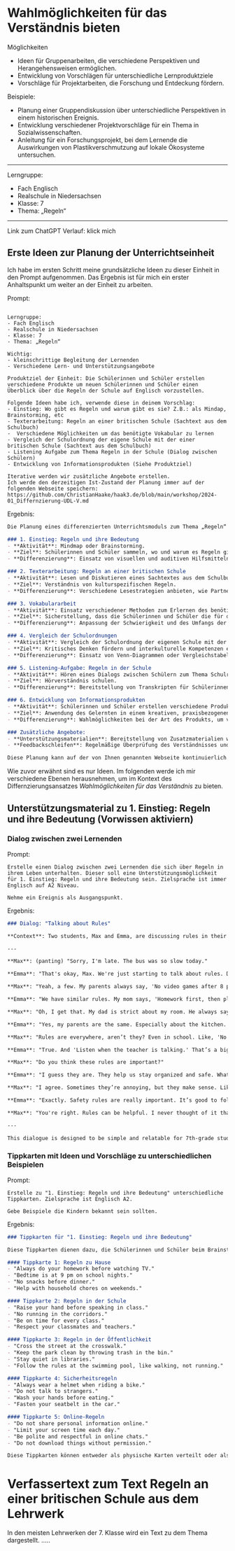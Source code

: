 # Wahlmöglichkeiten für das Verständnis bieten

Möglichkeiten
- Ideen für Gruppenarbeiten, die verschiedene Perspektiven und Herangehensweisen ermöglichen.
- Entwicklung von Vorschlägen für unterschiedliche Lernproduktziele
- Vorschläge für Projektarbeiten, die Forschung und Entdeckung fördern.

Beispiele:
- Planung einer Gruppendiskussion über unterschiedliche Perspektiven in einem historischen Ereignis.
- Entwicklung verschiedener Projektvorschläge für ein Thema in Sozialwissenschaften.
- Anleitung für ein Forschungsprojekt, bei dem Lernende die Auswirkungen von Plastikverschmutzung auf lokale Ökosysteme untersuchen.

----

Lerngruppe:
- Fach Englisch
- Realschule in Niedersachsen
- Klasse: 7
- Thema: „Regeln“

-----

Link zum ChatGPT Verlauf: klick mich


## Erste Ideen zur Planung der Unterrichtseinheit

Ich habe im ersten Schritt meine grundsätzliche Ideen zu dieser Einheit in den Prompt aufgenommen. Das Ergebnis ist für mich ein erster Anhaltspunkt um weiter an der Einheit zu arbeiten. 

Prompt: 
```Du bist Lehrer an einer Schule 

Lerngruppe:
- Fach Englisch
- Realschule in Niedersachsen
- Klasse: 7
- Thema: „Regeln“

Wichtig:
- kleinschrittige Begleitung der Lernenden
- Verschiedene Lern- und Unterstützungsangebote 

Produktziel der Einheit: Die Schülerinnen und Schüler erstellen verschiedene Produkte um neuen Schülerinnen und Schüler einen Überblick über die Regeln der Schule auf Englisch vorzustellen.

Folgende Ideen habe ich, verwende diese in deinem Vorschlag:
- Einstieg: Wo gibt es Regeln und warum gibt es sie? Z.B.: als Mindap, Brainstorming, etc 
- Texterarbeitung: Regeln an einer britischen Schule (Sachtext aus dem Schulbuch)
-  Verschiedene Möglichkeiten um das benötigte Vokabular zu lernen
- Vergleich der Schulordnung der eigene Schule mit der einer britischen Schule (Sachtext aus dem Schulbuch)
- Listening Aufgabe zum Thema Regeln in der Schule (Dialog zwischen Schülern)
- Entwicklung von Informationsprodukten (Siehe Produktziel)

Iterative werden wir zusätzliche Angebote erstellen.  
Ich werde den derzeitigen Ist-Zustand der Planung immer auf der folgenden Webseite speichern: https://github.com/ChristianHaake/haak3.de/blob/main/workshop/2024-01_Differnzierung-UDL-V.md
```
Ergebnis:

```markdown
Die Planung eines differenzierten Unterrichtsmoduls zum Thema „Regeln“ für eine 7. Klasse an einer Realschule in Niedersachsen im Fach Englisch kann folgendermaßen aussehen:

### 1. Einstieg: Regeln und ihre Bedeutung
- **Aktivität**: Mindmap oder Brainstorming. 
- **Ziel**: Schülerinnen und Schüler sammeln, wo und warum es Regeln gibt (z.B. zu Hause, in der Schule, im Straßenverkehr). 
- **Differenzierung**: Einsatz von visuellen und auditiven Hilfsmitteln wie Bildern oder kurzen Videos, um verschiedene Lerntypen anzusprechen.

### 2. Texterarbeitung: Regeln an einer britischen Schule
- **Aktivität**: Lesen und Diskutieren eines Sachtextes aus dem Schulbuch über Regeln an einer britischen Schule.
- **Ziel**: Verständnis von kulturspezifischen Regeln.
- **Differenzierung**: Verschiedene Lesestrategien anbieten, wie Partnerlesen oder Lesejournale, um unterschiedliche Lernniveaus zu unterstützen.

### 3. Vokabulararbeit
- **Aktivität**: Einsatz verschiedener Methoden zum Erlernen des benötigten Vokabulars, z.B. Vokabelkarten, Online-Quizze, Lückentexte.
- **Ziel**: Sicherstellung, dass die Schülerinnen und Schüler die für das Thema relevanten Wörter verstehen und anwenden können.
- **Differenzierung**: Anpassung der Schwierigkeit und des Umfangs der Vokabeln nach Lernniveau.

### 4. Vergleich der Schulordnungen
- **Aktivität**: Vergleich der Schulordnung der eigenen Schule mit der einer britischen Schule.
- **Ziel**: Kritisches Denken fördern und interkulturelle Kompetenzen entwickeln.
- **Differenzierung**: Einsatz von Venn-Diagrammen oder Vergleichstabellen, um den Vergleich zu strukturieren.

### 5. Listening-Aufgabe: Regeln in der Schule
- **Aktivität**: Hören eines Dialogs zwischen Schülern zum Thema Schulregeln.
- **Ziel**: Hörverständnis schulen.
- **Differenzierung**: Bereitstellung von Transkripten für Schülerinnen und Schüler, die zusätzliche visuelle Unterstützung benötigen.

### 6. Entwicklung von Informationsprodukten
- **Aktivität**: Schülerinnen und Schüler erstellen verschiedene Produkte (z.B. Poster, Broschüren, Präsentationen, Videos), um neuen Schülerinnen und Schülern einen Überblick über die Regeln der Schule auf Englisch vorzustellen.
- **Ziel**: Anwendung des Gelernten in einem kreativen, praxisbezogenen Kontext.
- **Differenzierung**: Wahlmöglichkeiten bei der Art des Produkts, um verschiedenen Interessen und Fähigkeiten Rechnung zu tragen.

### Zusätzliche Angebote:
- **Unterstützungsmaterialien**: Bereitstellung von Zusatzmaterialien wie Glossaren, Erklärvideos, interaktiven Übungen.
- **Feedbackschleifen**: Regelmäßige Überprüfung des Verständnisses und Anpassung des Unterrichts anhand von Feedback der Schülerinnen und Schüler.

Diese Planung kann auf der von Ihnen genannten Webseite kontinuierlich aktualisiert und an die Bedürfnisse der Lerngruppe angepasst werden.
```

Wie zuvor erwähnt sind es nur Ideen. Im folgenden werde ich mir verschiedene Ebenen herausnehmen, um im Kontext des Differnzierungsansatzes _Wahlmöglichkeiten für das Verständnis_ zu bieten. 

## Unterstützungsmaterial zu 1. Einstieg: Regeln und ihre Bedeutung (Vorwissen aktiviern)



### Dialog zwischen zwei Lernenden

Prompt:
```
Erstelle einen Dialog zwischen zwei Lernenden die sich über Regeln in ihrem Leben unterhalten. Dieser soll eine Unterstützungsmöglichkeit für 1. Einstieg: Regeln und ihre Bedeutung sein. Zielsprache ist immer Englisch auf A2 Niveau. 

Nehme ein Ereignis als Ausgangspunkt.
```


Ergebnis: 
```markdown
### Dialog: "Talking about Rules"

**Context**: Two students, Max and Emma, are discussing rules in their lives after their teacher introduced the topic in class. The conversation starts with Max arriving late to class.

---

**Max**: (panting) "Sorry, I'm late. The bus was so slow today."

**Emma**: "That's okay, Max. We're just starting to talk about rules. Do you have many rules at home?"

**Max**: "Yeah, a few. My parents always say, 'No video games after 8 pm.' What about you?"

**Emma**: "We have similar rules. My mom says, 'Homework first, then play.' She's strict about it."

**Max**: "Oh, I get that. My dad is strict about my room. He always says, 'Keep your room tidy.' Do you have any rules like that?"

**Emma**: "Yes, my parents are the same. Especially about the kitchen. 'Always clean up after you eat,' they say."

**Max**: "Rules are everywhere, aren’t they? Even in school. Like, 'No running in the hallways.'"

**Emma**: "True. And 'Listen when the teacher is talking.' That’s a big one here."

**Max**: "Do you think these rules are important?"

**Emma**: "I guess they are. They help us stay organized and safe. What do you think?"

**Max**: "I agree. Sometimes they’re annoying, but they make sense. Like, 'Cross the street at the crosswalk.'"

**Emma**: "Exactly. Safety rules are really important. It’s good to follow them."

**Max**: "You're right. Rules can be helpful. I never thought of it that way."

---

This dialogue is designed to be simple and relatable for 7th-grade students at an A2 English level. It introduces the concept of rules in different aspects of life and encourages students to think about the importance and purpose of these rules.
```

### Tippkarten mit Ideen und Vorschläge zu unterschiedlichen Beispielen

Prompt:
```
Erstelle zu "1. Einstieg: Regeln und ihre Bedeutung" unterschiedliche Tippkarten. Zielsprache ist Englisch A2.

Gebe Beispiele die Kindern bekannt sein sollten.
```


Ergebnis:
```markdown
### Tippkarten für "1. Einstieg: Regeln und ihre Bedeutung"

Diese Tippkarten dienen dazu, die Schülerinnen und Schüler beim Brainstorming und der Mindmap-Erstellung zum Thema Regeln zu unterstützen. Jede Karte enthält Beispiele für Regeln, die Kindern im Alter von 7. Klasse bekannt sein sollten. 

#### Tippkarte 1: Regeln zu Hause
- "Always do your homework before watching TV."
- "Bedtime is at 9 pm on school nights."
- "No snacks before dinner."
- "Help with household chores on weekends."

#### Tippkarte 2: Regeln in der Schule
- "Raise your hand before speaking in class."
- "No running in the corridors."
- "Be on time for every class."
- "Respect your classmates and teachers."

#### Tippkarte 3: Regeln in der Öffentlichkeit
- "Cross the street at the crosswalk."
- "Keep the park clean by throwing trash in the bin."
- "Stay quiet in libraries."
- "Follow the rules at the swimming pool, like walking, not running."

#### Tippkarte 4: Sicherheitsregeln
- "Always wear a helmet when riding a bike."
- "Do not talk to strangers."
- "Wash your hands before eating."
- "Fasten your seatbelt in the car."

#### Tippkarte 5: Online-Regeln
- "Do not share personal information online."
- "Limit your screen time each day."
- "Be polite and respectful in online chats."
- "Do not download things without permission."

Diese Tippkarten können entweder als physische Karten verteilt oder als digitaler Inhalt zur Verfügung gestellt werden. Sie eignen sich hervorragend, um Diskussionen und Gedankengänge zu initiieren und die Schülerinnen und Schüler zum Nachdenken über die verschiedenen Bereiche des Lebens anzuregen, in denen Regeln eine Rolle spielen.
```






# Verfassertext zum Text Regeln an einer britischen Schule aus dem Lehrwerk
In den meisten Lehrwerken der 7. Klasse wird ein Text zu dem Thema dargestellt. .....





